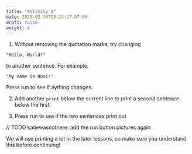 ```yaml
---
title: "Activity 1"
date: 2020-02-10T13:24:17-07:00
draft: false
weight: 4
---
```


1. Without removing the quotation marks, try changing 
```
"Hello, World!"
```
to another sentence. For example, 

```
"My name is Nuvi!"
```

Press run to see if aything changes. 

2. Add another `print` below the current line to print a second sentence below the first. 

3. Press run to see if the two sentences print out

// TODO katiewasnothere: add the run button pictures again 

We will use printing a lot in the later lessons, so make sure you understand this before continuing! 